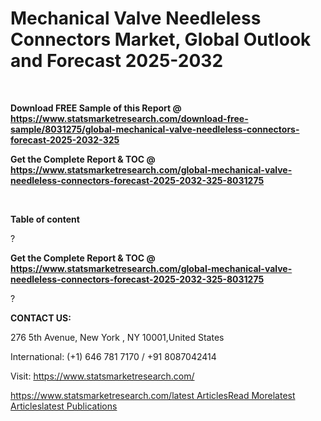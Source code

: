 <h1>Mechanical Valve Needleless Connectors Market, Global Outlook and Forecast 2025-2032</h1><br/><p><strong>Download FREE Sample of this Report @ <a href="https://www.statsmarketresearch.com/download-free-sample/8031275/global-mechanical-valve-needleless-connectors-forecast-2025-2032-325">https://www.statsmarketresearch.com/download-free-sample/8031275/global-mechanical-valve-needleless-connectors-forecast-2025-2032-325</a></strong></p>
 
 
 
 <div><b>Get the Complete Report & TOC @ <a href="https://www.statsmarketresearch.com/global-mechanical-valve-needleless-connectors-forecast-2025-2032-325-8031275">https://www.statsmarketresearch.com/global-mechanical-valve-needleless-connectors-forecast-2025-2032-325-8031275</a></b></div>
 
 
 
 <p><br />
 
 <b>Table of content</b></p>
 
 
 
 <p>? </p>
 
 
 
 <div><b>Get the Complete Report & TOC @ <a href="https://www.statsmarketresearch.com/global-mechanical-valve-needleless-connectors-forecast-2025-2032-325-8031275">https://www.statsmarketresearch.com/global-mechanical-valve-needleless-connectors-forecast-2025-2032-325-8031275</a></b></div>
 
 
 
 <p>? </p>
 
 
 
 <p><b>CONTACT US:</b><br />
 
 276 5th Avenue, New York , NY 10001,United States<br />
 
 International: (+1) 646 781 7170 / +91 8087042414<br />
 
 Visit: <a href="https://www.statsmarketresearch.com/">https://www.statsmarketresearch.com/</a><br />
 
 <a href="https://gyeongbokgung.com">https://www.statsmarketresearch.com/</a><a href="https://hallyeomaritime.com">latest Articles</a><a href="https://jingwansa.com">Read More</a><a href="https://nguoiviet.jp/">latest Articles</a><a href="https://www.intelmarketresearch.com/">latest Publications</a></p>
